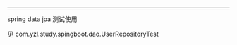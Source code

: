 
-------------

spring  data jpa  测试使用


见 com.yzl.study.spingboot.dao.UserRepositoryTest













